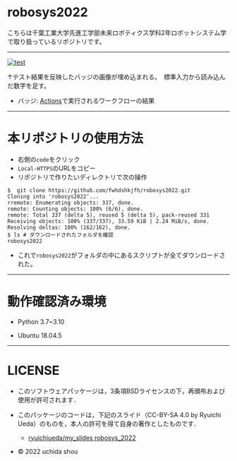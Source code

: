 # robosys2022
こちらは千葉工業大学先進工学部未来ロボティクス学科2年ロボットシステム学で取り扱っているリポジトリです。
___

[![test](https://github.com/fwhdshkjfh/robosys2022/actions/workflows/test.yml/badge.svg)](https://github.com/fwhdshkjfh/robosys2022/actions/workflows/test.yml)

↑テスト結果を反映したバッジの画像が埋め込まれる。　標準入力から読み込んだ数字を足す。

* バッジ: [Actions](https://github.com/fwhdshkjfh/robosys2022/actions)で実行されるワークフローの結果
___

# 本リポジトリの使用方法

* 右側の`code`をクリック
* `Local-HTTPS`のURLをコピー
* リポジトリで作りたいディレクトリで次の操作
```
$  git clone https://github.com/fwhdshkjfh/robosys2022.git
Cloning into 'robosys2022'...
rremote: Enumerating objects: 337, done.
remote: Counting objects: 100% (6/6), done.
remote: Total 337 (delta 5), reused 5 (delta 5), pack-reused 331
Receiving objects: 100% (337/337), 33.59 KiB | 2.24 MiB/s, done.
Resolving deltas: 100% (162/162), done.
$ ls # ダウンロードされたフォルダを確認
robosys2022
```

* これで`robosys2022`がフォルダの中にあるスクリプトが全てダウンロードされた。

___

#  動作確認済み環境

* Python 3.7~3.10

* Ubuntu 18.04.5


___

# LICENSE

 * このソフトウェアパッケージは，3条項BSDライセンスの下，再頒布および使用が許可されます．

  * このパッケージのコードは，下記のスライド（CC-BY-SA 4.0 by Ryuichi Ueda）のものを，本人の許可を得て自身の著作としたものです．

      * [ryuichiueda/my_slides robosys_2022](https://github.com/ryuichiueda/my_slides/tree/master/robosys_2022)
  
  * © 2022 uchida shou


  






 

